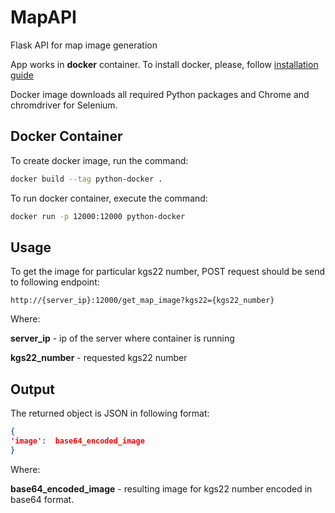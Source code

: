 # MapAPI
Flask API for map image generation

App works in **docker** container.
To install docker, please, follow [installation guide](https://docs.docker.com/engine/install/)

Docker image downloads all required Python packages and Chrome and chromdriver for Selenium.

## Docker Container
To create docker image, run the command:

```bash
docker build --tag python-docker .
```

To run docker container, execute the command:

```bash
docker run -p 12000:12000 python-docker
```

## Usage

To get the image for particular kgs22 number, POST request should be send to following endpoint: 

`
http://{server_ip}:12000/get_map_image?kgs22={kgs22_number}
`

Where: 

**server_ip** - ip of the server where container is running
 
**kgs22_number** - requested kgs22 number

## Output

The returned object is JSON in following format:

```json
{
'image':  base64_encoded_image
}
```

Where: 

**base64_encoded_image** - resulting image for kgs22 number encoded in base64 format.